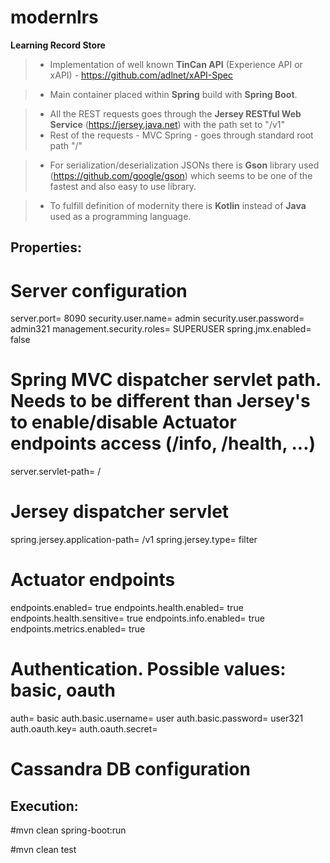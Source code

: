 # modernlrs
**Learning Record Store**

> - Implementation of well known **TinCan API** (Experience API or xAPI) - https://github.com/adlnet/xAPI-Spec

> - Main container placed within **Spring** build with **Spring Boot**.

> - All the REST requests goes through the **Jersey RESTful Web Service** (https://jersey.java.net) with the path set to "/v1"
> - Rest of the requests - MVC Spring - goes through standard root path "/"

> - For serialization/deserialization JSONs there is **Gson** library used (https://github.com/google/gson) which seems to be one of the fastest and also easy to use library.

> - To fulfill definition of modernity there is **Kotlin** instead of **Java** used as a programming language.

Properties:
-------------

# Server configuration
server.port= 8090
security.user.name= admin
security.user.password= admin321
management.security.roles= SUPERUSER
spring.jmx.enabled= false

# Spring MVC dispatcher servlet path. Needs to be different than Jersey's to enable/disable Actuator endpoints access (/info, /health, ...)
server.servlet-path= /
# Jersey dispatcher servlet
spring.jersey.application-path= /v1
spring.jersey.type= filter

# Actuator endpoints
endpoints.enabled= true
endpoints.health.enabled= true
endpoints.health.sensitive= true
endpoints.info.enabled= true
endpoints.metrics.enabled= true

# Authentication. Possible values: basic, oauth
auth= basic
auth.basic.username= user
auth.basic.password= user321
auth.oauth.key=
auth.oauth.secret=

# Cassandra DB configuration


Execution:
-------------

#mvn clean spring-boot:run

#mvn clean test